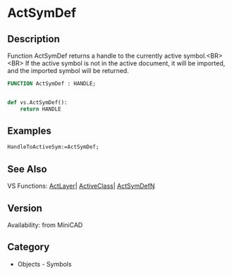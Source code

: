 # ActSymDef

## Description
Function ActSymDef returns a handle to the currently active symbol.&lt;BR&gt;
&lt;BR&gt;
If the active symbol is not in the active document, it will be imported, and the imported symbol will be returned.

```pascal
FUNCTION ActSymDef : HANDLE;
```

```python

def vs.ActSymDef():
    return HANDLE
```

## Examples
```pascal
HandleToActiveSym:=ActSymDef;
```

## See Also
VS Functions:
[ActLayer](ActLayer.md)| [ActiveClass](ActiveClass.md)| [ActSymDefN](ActSymDefN.md)

## Version
Availability: from MiniCAD
## Category
* Objects - Symbols

